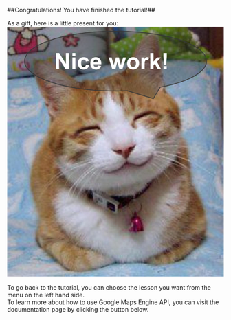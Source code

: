 ##Congratulations! You have finished the tutorial!##  

As a gift, here is a little present for you:
![finish-cat-image](UI-Mocks/Images/finish-cat.png "Excellent!")  

To go back to the tutorial, you can choose the lesson you want from the menu on the left hand side.  
To learn more about how to use Google Maps Engine API, you can visit the documentation page by clicking the button below.
